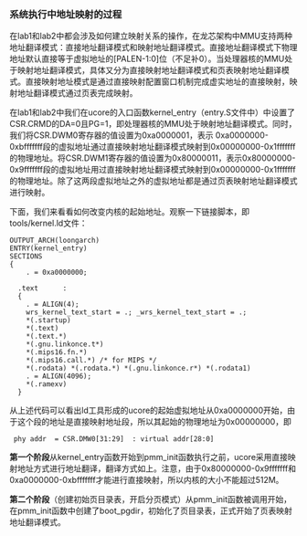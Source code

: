 ### 系统执行中地址映射的过程
在lab1和lab2中都会涉及如何建立映射关系的操作，在龙芯架构中MMU支持两种地址翻译模式：直接地址翻译模式和映射地址翻译模式。直接地址翻译模式下物理地址默认直接等于虚拟地址的[PALEN-1:0]位（不足补0）。当处理器核的MMU处于映射地址翻译模式，具体又分为直接映射地址翻译模式和页表映射地址翻译模式。直接映射地址模式是通过直接映射配置窗口机制完成虚实地址的直接映射，映射地址翻译模式通过页表完成映射。

在lab1和lab2中我们在ucore的入口函数kernel_entry（entry.S文件中）中设置了CSR.CRMD的DA=0且PG=1，即处理器核的MMU处于映射地址翻译模式。同时，我们将CSR.DWM0寄存器的值设置为0xa0000001，表示 0xa0000000-0xbfffffff段的虚拟地址通过直接映射地址翻译模式映射到0x00000000-0x1fffffff的物理地址。将CSR.DWM1寄存器的值设置为0x80000011，表示0x80000000-0x9fffffff段的虚拟地址用过直接映射地址翻译模式映射到0x00000000-0x1fffffff的物理地址。除了这两段虚拟地址之外的虚拟地址都是通过页表映射地址翻译模式进行映射。

下面，我们来看看如何改变内核的起始地址。观察一下链接脚本，即tools/kernel.ld文件：
```
OUTPUT_ARCH(loongarch)
ENTRY(kernel_entry)
SECTIONS
{
    . = 0xa0000000;

  .text      :
  {
    . = ALIGN(4);
    wrs_kernel_text_start = .; _wrs_kernel_text_start = .;
    *(.startup)
    *(.text) 
    *(.text.*)
    *(.gnu.linkonce.t*)
    *(.mips16.fn.*) 
    *(.mips16.call.*) /* for MIPS */
    *(.rodata) *(.rodata.*) *(.gnu.linkonce.r*) *(.rodata1)
    . = ALIGN(4096);
    *(.ramexv)
  }
```
从上述代码可以看出ld工具形成的ucore的起始虚拟地址从0xa0000000开始，由于这个段的地址是直接映射地址段，所以其起始的物理地址为0x00000000，即

```
 phy addr  = CSR.DMW0[31:29]  : virtual addr[28:0] 
```

**第一个阶段**从kernel_entry函数开始到pmm_init函数执行之前，ucore采用直接映射地址方式进行地址翻译，翻译方式如上。注意，由于0x80000000-0x9fffffff和0xa0000000-0xbfffffff才能进行直接映射，所以内核的大小不能超过512M。

**第二个阶段**（创建初始页目录表，开启分页模式）从pmm_init函数被调用开始，在pmm_init函数中创建了boot_pgdir，初始化了页目录表，正式开始了页表映射地址翻译模式。

